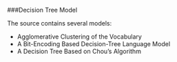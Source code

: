 ###Decision Tree Model

The source contains several models:

- Agglomerative Clustering of the Vocabulary
- A Bit-Encoding Based Decision-Tree Language Model- A Decision Tree Based on Chou’s Algorithm